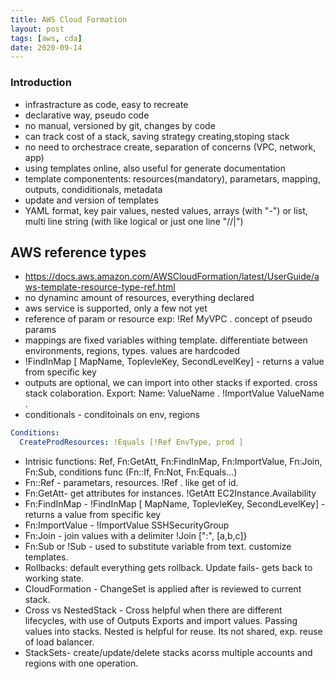 ```yaml
---
title: AWS Cloud Formation
layout: post
tags: [aws, cda]
date: 2020-09-14
---
```


### Introduction

- infrastracture as code, easy to recreate
-  declarative way, pseudo code
-  no manual, versioned by git, changes by code
- can track cost of a stack, saving strategy creating,stoping stack
- no need to orchestrace create, separation of concerns (VPC, network, app)
- using templates online, also useful for generate documentation
- template componentents: resources(mandatory), parametars, mapping, outputs, condiditionals, metadata
- update and version of templates
- YAML format, key pair values, nested values, arrays (with "-") or list, multi line string (with like logical or just one line "//|")  



## AWS reference types
- https://docs.aws.amazon.com/AWSCloudFormation/latest/UserGuide/aws-template-resource-type-ref.html
- no dynaminc amount of resources, everything declared
- aws service is supported, only a few not yet
- reference of param or resource exp: !Ref MyVPC . concept of pseudo params
- mappings are fixed variables withing template. differentiate between environments, regions, types. values are hardcoded
- !FindInMap [ MapName, ToplevleKey, SecondLevelKey] - returns a value from specific key
- outputs are optional, we can import into other stacks if exported. cross stack colaboration. Export: Name: ValueName . !ImportValue ValueName .
- conditionals - conditoinals on env, regions
```yaml
Conditions:
  CreateProdResources: !Equals [!Ref EnvType, prod ]
``` 
- Intrisic functions: Ref, Fn:GetAtt, Fn:FindInMap, Fn:ImportValue, Fn:Join, Fn:Sub, conditions func (Fn::If, Fn:Not, Fn:Equals...)
- Fn::Ref - parametars, resources. !Ref . like get of id.
- Fn:GetAtt- get attributes for instances. !GetAtt EC2Instance.Availability
- Fn:FindInMap -  !FindInMap [ MapName, ToplevleKey, SecondLevelKey] - returns a value from specific key
- Fn:ImportValue - !ImportValue SSHSecurityGroup
- Fn:Join - join values with a delimiter !Join [":", [a,b,c]}
- Fn:Sub or !Sub - used to substitute variable from text. customize templates. 
- Rollbacks: default everything gets rollback. Update fails- gets back to working state. 
- CloudFormation - ChangeSet is applied after is reviewed to current stack.
- Cross vs NestedStack - Cross helpful when there are different lifecycles, with use of Outputs Exports and import values. Passing values into stacks.
Nested is helpful for reuse. Its not shared, exp. reuse of load balancer.
- StackSets- create/update/delete stacks acorss multiple accounts and regions with one operation. 
